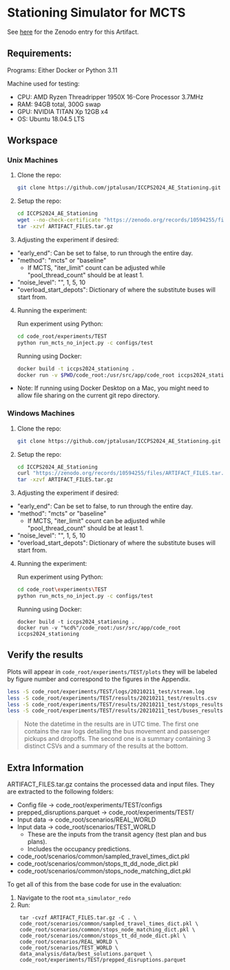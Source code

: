 # Stationing Simulator for MCTS

See [here](https://zenodo.org/records/10594255) for the Zenodo entry for this Artifact.
## Requirements:
Programs: Either Docker or Python 3.11

Machine used for testing:
* CPU: AMD Ryzen Threadripper 1950X 16-Core Processor 3.7MHz
* RAM: 94GB total, 300G swap
* GPU: NVIDIA TITAN Xp 12GB x4
* OS: Ubuntu 18.04.5 LTS

## Workspace
### Unix Machines
1. Clone the repo:
    ``` bash
    git clone https://github.com/jptalusan/ICCPS2024_AE_Stationing.git
    ```
2. Setup the repo:
    ```bash
    cd ICCPS2024_AE_Stationing
    wget --no-check-certificate "https://zenodo.org/records/10594255/files/ARTIFACT_FILES.tar.gz?download=1" -O ARTIFACT_FILES.tar.gz
    tar -xzvf ARTIFACT_FILES.tar.gz
    ```
3. Adjusting the experiment if desired:
* "early_end": Can be set to false, to run through the entire day.
* "method": "mcts" or "baseline"
    * If MCTS, "iter_limit" count can be adjusted while "pool_thread_count" should be at least 1.
* "noise_level": "", 1, 5, 10
* "overload_start_depots": Dictionary of where the substitute buses will start from.
4. Running the experiment:

    Run experiment using Python:
    ```bash
    cd code_root/experiments/TEST
    python run_mcts_no_inject.py -c configs/test
    ```
    Running using Docker:
    ```bash
    docker build -t iccps2024_stationing .
    docker run -v $PWD/code_root:/usr/src/app/code_root iccps2024_stationing
    ```
* Note: If running using Docker Desktop on a Mac, you might need to allow file sharing on the current git repo directory.

### Windows Machines
1. Clone the repo:
    ``` bash
    git clone https://github.com/jptalusan/ICCPS2024_AE_Stationing.git
    ```
2. Setup the repo:
    ```bash
    cd ICCPS2024_AE_Stationing
    curl "https://zenodo.org/records/10594255/files/ARTIFACT_FILES.tar.gz?download=1" -o ARTIFACT_FILES.tar.gz
    tar -xzvf ARTIFACT_FILES.tar.gz
    ```
3. Adjusting the experiment if desired:
* "early_end": Can be set to false, to run through the entire day.
* "method": "mcts" or "baseline"
    * If MCTS, "iter_limit" count can be adjusted while "pool_thread_count" should be at least 1.
* "noise_level": "", 1, 5, 10
* "overload_start_depots": Dictionary of where the substitute buses will start from.
4. Running the experiment:

    Run experiment using Python:
    ```bash
    cd code_root\experiments\TEST
    python run_mcts_no_inject.py -c configs/test
    ```
    Running using Docker:
    ```
    docker build -t iccps2024_stationing .
    docker run -v "%cd%"/code_root:/usr/src/app/code_root iccps2024_stationing
    ```

## Verify the results
Plots will appear in `code_root/experiments/TEST/plots` they will be labeled by figure number and correspond to the figures in the Appendix.

```bash
less -S code_root/experiments/TEST/logs/20210211_test/stream.log
less -S code_root/experiments/TEST/results/20210211_test/results.csv
less -S code_root/experiments/TEST/results/20210211_test/stops_results.csv
less -S code_root/experiments/TEST/results/20210211_test/buses_results.csv
```
> Note the datetime in the results are in UTC time. The first one contains the raw logs detailing the bus movement and passenger pickups and dropoffs. The second one is a summary containing 3 distinct CSVs and a summary of the results at the bottom.

## Extra Information
ARTIFACT_FILES.tar.gz contains the processed data and input files. They are extracted to the following folders:
* Config file -> code_root/experiments/TEST/configs
* prepped_disruptions.parquet -> code_root/experiments/TEST/
* Input data -> code_root/scenarios/REAL_WORLD
* Input data -> code_root/scenarios/TEST_WORLD
    * These are the inputs from the transit agency (test plan and bus plans).
    * Includes the occupancy predictions.
* code_root/scenarios/common/sampled_travel_times_dict.pkl
* code_root/scenarios/common/stops_tt_dd_node_dict.pkl
* code_root/scenarios/common/stops_node_matching_dict.pkl

To get all of this from the base code for use in the evaluation:
1. Navigate to the root `mta_simulator_redo`
2. Run:
```
    tar -cvzf ARTIFACT_FILES.tar.gz -C . \
    code_root/scenarios/common/sampled_travel_times_dict.pkl \
    code_root/scenarios/common/stops_node_matching_dict.pkl \
    code_root/scenarios/common/stops_tt_dd_node_dict.pkl \
    code_root/scenarios/REAL_WORLD \
    code_root/scenarios/TEST_WORLD \
    data_analysis/data/best_solutions.parquet \
    code_root/experiments/TEST/prepped_disruptions.parquet
```